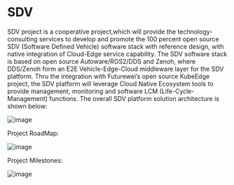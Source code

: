 # SDV
SDV project is a cooperative project,which will provide the technology-consulting services to develop and promote the 100 percent open source SDV (Software Defined Vehicle) software stack with reference design, with native integration of Cloud-Edge service capability. The SDV software stack is based on open source Autoware/ROS2/DDS and Zenoh, where DDS/Zenoh form an E2E Vehicle-Edge-Cloud middleware layer for the SDV platform. Thru the integration with Futurewei’s open source KubeEdge project, the SDV platform will leverage Cloud Native Ecosystem tools to provide management, monitoring and software LCM (Life-Cycle-Management) functions. 
The overall SDV platform solution architecture is shown below:

![image](https://github.com/autocore-ai/SDV/blob/main/Images/sdv%20architecture%20.jpg)

Project RoadMap:

![image](https://github.com/autocore-ai/SDV/blob/main/Images/Roadmap.jpg)


Project Milestones:


![image](https://github.com/autocore-ai/SDV/blob/main/Images/MileStone-1.jpg)
